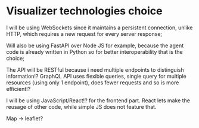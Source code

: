 # Visualizer technologies choice

I will be using WebSockets since it maintains a persistent connection, unlike HTTP, which requires a new request for every server response;

Will also be using FastAPI over Node JS for example, because the agent code is already written in Python so for better interoperability that is the choice;

The API will be RESTful because i need multiple endpoints to distinguish information!? GraphQL API uses flexible queries, single query for multiple resources (using only 1 endpoint), does fewer requests and so is more efficient!?

I will be using JavaScript/React!? for the frontend part. React lets make the reusage of other code, while simple JS does not feature that.

Map -> leaflet?